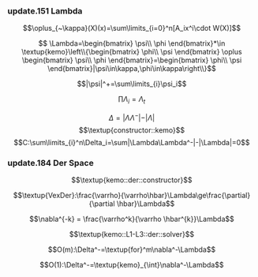 ### update.151 Lambda

$$\oplus_{~\kappa}(X)(x)=\sum\limits_{i=0}^n[A_ix^i\cdot W(X)]$$

$$ \Lambda=\begin{bmatrix}
\psi\\
\phi
\end{bmatrix}*\in \textup{kemo}\left\\{\begin{bmatrix}
\phi\\
\psi
\end{bmatrix}
\oplus
\begin{bmatrix}
\psi\\
\phi
\end{bmatrix}=\begin{bmatrix}
\phi\\
\psi
\end{bmatrix}|\psi\in\kappa,\phi\in\kappa\right\\}$$

$$|\psi|^+=\sum\limits_{i}\psi_i$$

$$
\prod\Lambda_i=\Lambda_t
$$

$$
\Delta=\vert\Lambda\Lambda^-\vert-\vert\Lambda\vert
$$
$$\textup{constructor::kemo}$$
$$C:\sum\limits_{i}^n\Delta_i=\sum|\Lambda\Lambda^-|-|\Lambda|=0$$

### update.184 Der Space

$$\textup{kemo::der::constructor}$$

$$\textup{VexDer}:\frac{\varrho}{\varrho\hbar}\Lambda\ge\frac{\partial}{\partial \hbar}\Lambda$$

$$\nabla^{-k} = \frac{\varrho^k}{\varrho \hbar^{k}}\Lambda$$

$$\textup{kemo::L1-L3::der::solver}$$

$$O(m):\Delta^-=\textup{for}^m\nabla^-\Lambda$$

$$O(1):\Delta^-=\textup{kemo}_{\int}\nabla^-\Lambda$$
